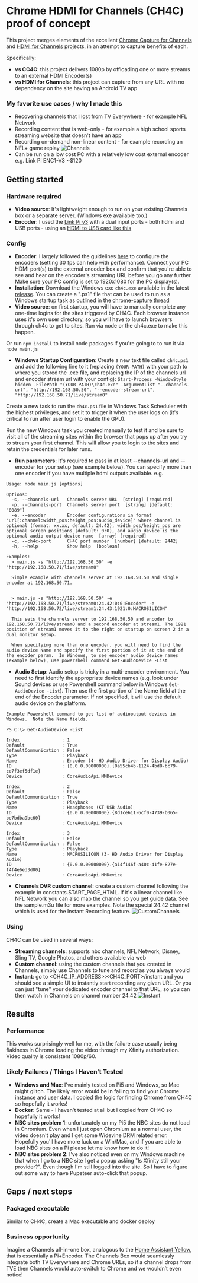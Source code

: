 # Chrome HDMI for Channels (CH4C) proof of concept

This project merges elements of the excellent [Chrome Capture for Channels](https://github.com/fancybits/chrome-capture-for-channels) and [HDMI for Channels](https://github.com/tmm1/androidhdmi-for-channels) projects, in an attempt to capture benefits of each.

Specifically:
* **vs CC4C**: this project delivers 1080p by offloading one or more streams to an external HDMI Encoder(s)
* **vs HDMI for Channels**: this project can capture from any URL with no dependency on the site having an Android TV app

### My favorite use cases / why I made this
* Recovering channels that I lost from TV Everywhere - for example NFL Network
* Recording content that is web-only - for example a high school sports streaming website that doesn't have an app
* Recording on-demand non-linear content - for example recording an NFL+ game replay
![Channels](https://github.com/user-attachments/assets/05306ac8-df2c-4f37-b29a-35a47d0dba19)
* Can be run on a low cost PC with a relatively low cost external encoder e.g. Link Pi ENC1-V3 ~$120

## Getting started

### Hardware required
* **Video source**: It's lightweight enough to run on your existing Channels box or a separate server.  (Windows exe available too.)
* **Encoder**: I used the [Link Pi v3](https://a.co/d/76zJF9U) with a dual input ports - both hdmi and USB ports - using an [HDMI to USB card like this](https://www.amazon.com/dp/B0C2MDTY8P?ref=ppx_yo2ov_dt_b_fed_asin_title)

### Config
* **Encoder**: I largely followed the guidelines [here](https://community.getchannels.com/t/linkpi-encoder-family/38860/4) to configure the encoders (setting 30 fps can help with performance).  Connect your PC HDMI port(s) to the external encoder box and confirm that you're able to see and hear on the encoder's streaming URL before you go any further.  Make sure your PC config is set to 1920x1080 for the PC display(s).
* **Installation**:
Download the Windows exe `ch4c.exe` available in the latest [release](https://github.com/dravenst/CH4C/releases). You can create a ".ps1" file that can be used to run as a Windows startup task as outlined in the [chrome-capture thread](https://community.getchannels.com/t/chrome-capture-for-channels/36667/130)
* **Video source**: on first startup, you will have to manually complete any one-time logins for the sites triggered by CH4C. Each browser instance uses it's own user directory, so you will have to launch browsers through ch4c to get to sites.  Run via node or the ch4c.exe to make this happen.  

Or run `npm install` to install node packages if you're going to to run it via `node main.js`

* **Windows Startup Configuration**:
Create a new text file called `ch4c.ps1` and add the following line to it (replacing `(YOUR-PATH)` with your path to where you stored the .exe file, and replacing the IP of the channels url and encoder stream url with your config):
`Start-Process -WindowStyle hidden -FilePath "(YOUR-PATH)\ch4c.exe" -ArgumentList "--channels-url", "http://192.168.50.50", "--encoder-stream-url", "http://192.168.50.71/live/stream0"`

Create a new task to run the `ch4c.ps1` file in Windows Task Scheduler with the highest privileges, and set it to trigger it when the user logs on (it's critical to run after user login to enable the GPU).

Run the new Windows task you created manually to test it and be sure to visit all of the streaming sites within the browser that pops up after you try to stream your first channel.  This will allow you to login to the sites and retain the credentials for later runs. 

* **Run parameters**: 
It's required to pass in at least --channels-url and --encoder for your setup (see example below).  You can specify more than one encoder if you have multiple hdmi outputs available. 
e.g.
```
Usage: node main.js [options]

Options:
  -s, --channels-url   Channels server URL  [string] [required]
  -p, --channels-port  Channels server port  [string] [default: "8089"]
  -e, --encoder        Encoder configurations in format "url[:channel:width_pos:height_pos:audio_device]" where channel is optional (format: xx.xx, default: 24.42), width_pos/height_pos are optional screen positions (default: 0:0), and audio_device is the optional audio output device name  [array] [required]
  -c, --ch4c-port      CH4C port number  [number] [default: 2442]
  -h, --help           Show help  [boolean]

Examples:
  > main.js -s "http://192.168.50.50" -e "http://192.168.50.71/live/stream0"

  Simple example with channels server at 192.168.50.50 and single encoder at 192.168.50.71.
  

  > main.js -s "http://192.168.50.50" -e "http://192.168.50.71/live/stream0:24.42:0:0:Encoder" -e "http://192.168.50.72/live/stream1:24.43:1921:0:MACROSILICON"

  This sets the channels server to 192.168.50.50 and encoder to 192.168.50.71/live/stream0 and a second encoder at stream1. The 1921 position of stream1 moves it to the right on startup on screen 2 in a dual monitor setup.

  When specifying more than one encoder, you will need to find the audio device Name and specify the first portion of it at the end of the encoder param.  In Windows, to see encoder audio device names (example below), use powershell command Get-AudioDevice -List
```

* **Audio Setup**: Audio setup is tricky in a multi-encoder environment. You need to first identify the appropriate device names (e.g. look under Sound devices or use Powershell command below in Windows `Get-AudioDevice -List`).  Then use the first portion of the Name field at the end of the Encoder parameter.  If not specified, it will use the default audio device on the platform.

```
Example Powershell command to get list of audiooutput devices in Windows.  Note the Name fields.

PS C:\> Get-AudioDevice -List

Index                : 1
Default              : True
DefaultCommunication : False
Type                 : Playback
Name                 : Encoder (4- HD Audio Driver for Display Audio)
ID                   : {0.0.0.00000000}.{0a55cb4b-1124-4bd8-bc79-ce7f3ef5df1e}
Device               : CoreAudioApi.MMDevice

Index                : 2
Default              : False
DefaultCommunication : True
Type                 : Playback
Name                 : Headphones (KT USB Audio)
ID                   : {0.0.0.00000000}.{8d1ce611-6cf0-4739-b065-be7bdba9bc60}
Device               : CoreAudioApi.MMDevice

Index                : 3
Default              : False
DefaultCommunication : False
Type                 : Playback
Name                 : MACROSILICON (3- HD Audio Driver for Display Audio)
ID                   : {0.0.0.00000000}.{a14f146f-a40c-41fe-827e-f4f4e6ed3d00}
Device               : CoreAudioApi.MMDevice

```

* **Channels DVR custom channel**: create a custom channel following the example in constants.START_PAGE_HTML. If it's a linear channel like NFL Network you can also map the channel so you get guide data. See the sample.m3u file for more examples. Note the special 24.42 channel which is used for the Instant Recording feature.
![CustomChannels](https://github.com/user-attachments/assets/840526e5-3cef-4cd2-95c5-50ac12a32fc9)

### Using
CH4C can be used in several ways:
* **Streaming channels**: supports nbc channels, NFL Network, Disney, Sling TV, Google Photos, and others available via web
* **Custom channel**: using the custom channels that you created in Channels, simply use Channels to tune and record as you always would
* **Instant**: go to <CH4C_IP_ADDRESS>:<CH4C_PORT>/instant and you should see a simple UI to instantly start recording any given URL. Or you can just "tune" your dedicated encoder channel to that URL, so you can then watch in Channels on channel number 24.42
![Instant](https://github.com/user-attachments/assets/2e527984-4c09-45f7-84dc-fc39b65e893d)

## Results

### Performance
This works surprisingly well for me, with the failure case usually being flakiness in Chrome loading the video through my Xfinity authorization. Video quality is consistent 1080p/60.

### Likely Failures / Things I Haven't Tested
* **Windows and Mac**: I've mainly tested on Pi5 and Windows, so Mac might glitch. The likely error would be in failing to find your Chrome instance and user data. I copied the logic for finding Chrome from CH4C so hopefully it works!
* **Docker**: Same - I haven't tested at all but I copied from CH4C so hopefully it works!
* **NBC sites problem 1**: unfortunately on my Pi5 the NBC sites do not load in Chromium. Even when I just open Chromium as a normal user, the video doesn't play and I get some Widevine DRM related error. Hopefully you'll have more luck on a Win/Mac, and if you are able to load NBC sites on a Pi please let me know how to do it!
* **NBC sites problem 2**: I've also noticed even on my Windows machine that when I go to a NBC site I get a popup asking "Is Xfinity still your provider?". Even though I'm still logged into the site. So I have to figure out some way to have Pupeteer auto-click that popup.

## Gaps / next steps
### Packaged executable
Similar to CH4C, create a Mac executable and docker deploy
### Business opportunity
Imagine a Channels all-in-one box, analogous to the [Home Assistant Yellow](https://www.home-assistant.io/yellow/), that is essentially a Pi+Encoder. The Channels Box would seamlessly integrate both TV Everywhere and Chrome URLs, so if a channel drops from TVE then Channels would auto-switch to Chrome and we wouldn’t even notice!